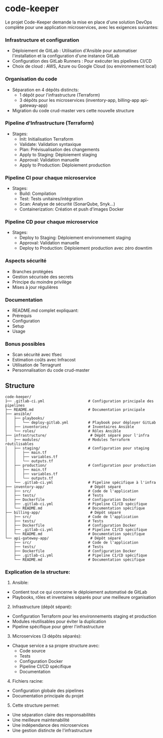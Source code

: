 # code-keeper
Le projet Code-Keeper demande la mise en place d'une solution DevOps complète pour une application microservices, avec les exigences suivantes:

### Infrastructure et configuration 
- Déploiement de GitLab : Utilisation d'Ansible pour automatiser l'installation et la configuration d'une instance GitLab
- Configuration des GitLab Runners : Pour exécuter les pipelines CI/CD
- Choix de cloud : AWS, Azure ou Google Cloud (ou environnement local)

### Organisation du code
- Séparation en 4 dépôts distincts:
  - 1 dépôt pour l'infrastructure (Terraform)
  - 3 dépôts pour les microservices (inventory-app, billing-app api-gateway-app)
- Migration du code crud-master vers cette nouvelle structure

### Pipeline d'Infrastructure (Terraform)
- Stages:
  - Init: Initialisation Terraform
  - Validate: Validation syntaxique
  - Plan: Prévisualisation des changements
  - Apply to Staging: Déploiement staging
  - Approval: Validation manuelle
  - Apply to Production: Déploiement production

### Pipeline CI pour chaque microservice
- Stages:
  - Build: Compilation
  - Test: Tests unitaires/intégration
  - Scan: Analyse de sécurité (SonarQube, Snyk...)
  - Containerization: Création et push d'images Docker

### Pipeline CD pour chaque microservice
- Stages:
  - Deploy to Staging: Déploiement environnement staging
  - Approval: Validation manuelle
  - Deploy to Production: Déploiement production avec zéro downtim

### Aspects sécurité
- Branches protégées
- Gestion sécurisée des secrets
- Principe du moindre privilège
- Mises à jour régulières

### Documentation
- README.md complet expliquant:
- Prérequis
- Configuration
- Setup
- Usage

### Bonus possibles
- Scan sécurité avec tfsec
- Estimation coûts avec Infracost
- Utilisation de Terragrunt
- Personnalisation du code crud-master

## Structure
```
code-keeper/
├── .gitlab-ci.yml                    # Configuration principale des pipelines
├── README.md                         # Documentation principale
├── ansible/
│   ├── playbooks/
│   │   └── deploy-gitlab.yml         # Playbook pour déployer GitLab
│   ├── inventories/                  # Inventaires Ansible
│   └── roles/                        # Rôles Ansible
├── infrastructure/                    # Dépôt séparé pour l'infra
│   ├── modules/                      # Modules Terraform réutilisables
│   ├── staging/                      # Configuration pour staging
│   │   ├── main.tf
│   │   ├── variables.tf
│   │   └── outputs.tf
│   ├── production/                   # Configuration pour production
│   │   ├── main.tf
│   │   ├── variables.tf
│   │   └── outputs.tf
│   └── .gitlab-ci.yml                # Pipeline spécifique à l'infra
├── inventory-app/                     # Dépôt séparé
│   ├── src/                          # Code de l'application
│   ├── tests/                        # Tests
│   ├── Dockerfile                    # Configuration Docker
│   ├── .gitlab-ci.yml                # Pipeline CI/CD spécifique
│   └── README.md                     # Documentation spécifique
├── billing-app/                       # Dépôt séparé
│   ├── src/                          # Code de l'application
│   ├── tests/                        # Tests
│   ├── Dockerfile                    # Configuration Docker
│   ├── .gitlab-ci.yml                # Pipeline CI/CD spécifique
│   └── README.md                     # Documentation spécifique
└── api-gateway-app/                   # Dépôt séparé
    ├── src/                          # Code de l'application
    ├── tests/                        # Tests
    ├── Dockerfile                    # Configuration Docker
    ├── .gitlab-ci.yml                # Pipeline CI/CD spécifique
    └── README.md                     # Documentation spécifique
```

### Explication de la structure:
1. Ansible:
- Contient tout ce qui concerne le déploiement automatisé de GitLab
- Playbooks, rôles et inventaires séparés pour une meilleure organisation
2. Infrastructure (dépôt séparé):
- Configuration Terraform pour les environnements staging et production
- Modules réutilisables pour éviter la duplication
- Pipeline spécifique pour gérer l'infrastructure
3. Microservices (3 dépôts séparés):
- Chaque service a sa propre structure avec:
  - Code source
  - Tests
  - Configuration Docker
  - Pipeline CI/CD spécifique
  - Documentation
4. Fichiers racine:
- Configuration globale des pipelines
- Documentation principale du projet
5. Cette structure permet:
- Une séparation claire des responsabilités
- Une meilleure maintenabilité
- Une indépendance des microservices
- Une gestion distincte de l'infrastructure